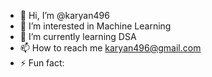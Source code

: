 - 👋 Hi, I’m @karyan496
- 👀 I’m interested in Machine Learning 
- 🌱 I’m currently learning DSA
- 📫 How to reach me karyan496@gmail.com
- ⚡ Fun fact: 

<!---
karyan496/karyan496 is a ✨ special ✨ repository because its `README.md` (this file) appears on your GitHub profile.
You can click the Preview link to take a look at your changes.
--->
